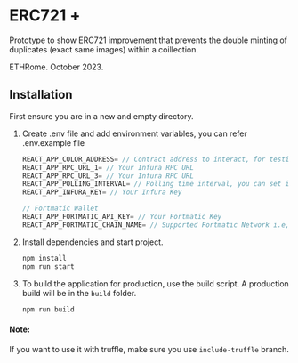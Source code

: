 # ERC721 +

Prototype to show ERC721 improvement that prevents the double minting of duplicates (exact same images) within a coillection.

ETHRome. October 2023.

## Installation

First ensure you are in a new and empty directory.

1. Create .env file and add environment variables, you can refer .env.example file

   ```javascript
   REACT_APP_COLOR_ADDRESS= // Contract address to interact, for testing you can use 0x320792c7a855B4fD0636df06014cd6f717fAfDeb
   REACT_APP_RPC_URL_1= // Your Infura RPC URL
   REACT_APP_RPC_URL_3= // Your Infura RPC URL
   REACT_APP_POLLING_INTERVAL= // Polling time interval, you can set it to 15000
   REACT_APP_INFURA_KEY= // Your Infura Key

   // Fortmatic Wallet
   REACT_APP_FORTMATIC_API_KEY= // Your Fortmatic Key
   REACT_APP_FORTMATIC_CHAIN_NAME= // Supported Fortmatic Network i.e, ropsten
   ```

3. Install dependencies and start project.

   ```javascript
   npm install
   npm run start
   ```

4. To build the application for production, use the build script. A production build will be in the `build` folder.
   ```javascript
   npm run build
   ```

#### Note:

If you want to use it with truffle, make sure you use `include-truffle` branch.
